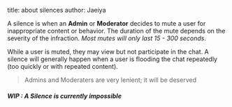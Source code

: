 title: about silences
author: Jaeiya

A silence is when an **Admin** or **Moderator** decides to mute a user for inappropriate content or behavior. The duration of the mute depends on the severity of the infraction. _Most mutes will only last 15 - 300 seconds_.

While a user is muted, they may view but not participate in the chat. A silence will generally happen when a user is flooding the chat repeatedly (too quickly or with repeated content).

> Admins and Moderaters are very lenient; it will be deserved

##### WIP : A Silence is currently impossible
